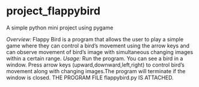# project_flappybird
A simple python mini project using pygame

*Overview:*
Flappy Bird is a program that allows the user to play a simple game where they can control a bird’s movement using the arrow keys and can observe movement of bird’s image with simultaneous changing images within a certain range.
*Usage:*
Run the program. You can see a bird in a window. Press arrow keys (upward,downward,left,right) to control bird’s movement along with changing images.The program will terminate if the window is closed.
THE PROGRAM FILE flappybird.py IS ATTACHED.
